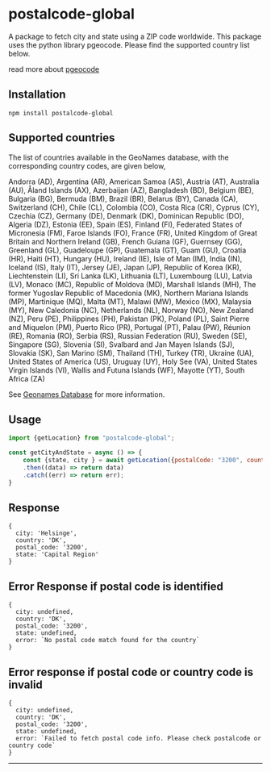 # postalcode-global

A package to fetch city and state using a ZIP code worldwide. This package uses the python library pgeocode. Please find the supported country list below.

read more about [pgeocode](https://pypi.org/project/pgeocode/)

## Installation

```npm install postalcode-global```

## Supported countries
The list of countries available in the GeoNames database, with the corresponding country codes, are given below,

Andorra (AD), Argentina (AR), American Samoa (AS), Austria (AT), Australia (AU), Åland Islands (AX), Azerbaijan (AZ), Bangladesh (BD), Belgium (BE), Bulgaria (BG), Bermuda (BM), Brazil (BR), Belarus (BY), Canada (CA), Switzerland (CH), Chile (CL), Colombia (CO), Costa Rica (CR), Cyprus (CY), Czechia (CZ), Germany (DE), Denmark (DK), Dominican Republic (DO), Algeria (DZ), Estonia (EE), Spain (ES), Finland (FI), Federated States of Micronesia (FM), Faroe Islands (FO), France (FR), United Kingdom of Great Britain and Northern Ireland (GB), French Guiana (GF), Guernsey (GG), Greenland (GL), Guadeloupe (GP), Guatemala (GT), Guam (GU), Croatia (HR), Haiti (HT), Hungary (HU), Ireland (IE), Isle of Man (IM), India (IN), Iceland (IS), Italy (IT), Jersey (JE), Japan (JP), Republic of Korea (KR), Liechtenstein (LI), Sri Lanka (LK), Lithuania (LT), Luxembourg (LU), Latvia (LV), Monaco (MC), Republic of Moldova (MD), Marshall Islands (MH), The former Yugoslav Republic of Macedonia (MK), Northern Mariana Islands (MP), Martinique (MQ), Malta (MT), Malawi (MW), Mexico (MX), Malaysia (MY), New Caledonia (NC), Netherlands (NL), Norway (NO), New Zealand (NZ), Peru (PE), Philippines (PH), Pakistan (PK), Poland (PL), Saint Pierre and Miquelon (PM), Puerto Rico (PR), Portugal (PT), Palau (PW), Réunion (RE), Romania (RO), Serbia (RS), Russian Federation (RU), Sweden (SE), Singapore (SG), Slovenia (SI), Svalbard and Jan Mayen Islands (SJ), Slovakia (SK), San Marino (SM), Thailand (TH), Turkey (TR), Ukraine (UA), United States of America (US), Uruguay (UY), Holy See (VA), United States Virgin Islands (VI), Wallis and Futuna Islands (WF), Mayotte (YT), South Africa (ZA)

See [Geonames Database](https://download.geonames.org/export/zip/) for more information.

## Usage
```js
import {getLocation} from "postalcode-global";

const getCityAndState = async () => {
    const {state, city } = await getLocation({postalCode: "3200", country: "DK"})
    .then((data) => return data)
    .catch((err) => return err);
}
```

## Response

```
{
  city: 'Helsinge',
  country: 'DK',
  postal_code: '3200',
  state: 'Capital Region'
}

```

## Error Response if postal code is identified
```
{
  city: undefined,
  country: 'DK',
  postal_code: '3200',
  state: undefined,
  error: `No postal code match found for the country`
}
```

## Error response if postal code or country code is invalid
```
{
  city: undefined,
  country: 'DK',
  postal_code: '3200',
  state: undefined,
  error: `Failed to fetch postal code info. Please check postalcode or country code`
}

```
---

